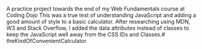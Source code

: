 A practice project towards the end of my Web Fundamentals course at Coding Dojo
This was a true test of understanding JavaScript and adding a good amount of style to a basic calculator.
After researching using MDN, W3 and Stack Overflow, I added the data attributes instead of classes to keep the JavaScript well away from the CSS IDs and Classes.# theKindOfConvenientCalculator
